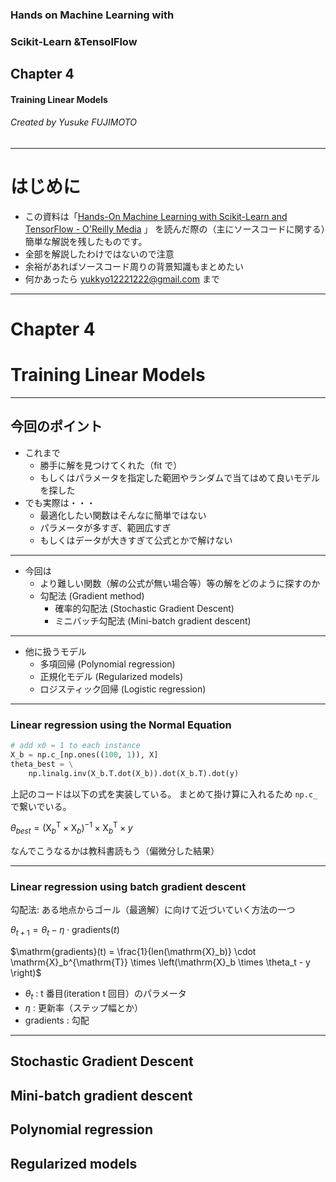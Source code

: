 <!-- $theme: gaia -->

### Hands on Machine Learning with
###   Scikit-Learn &TensolFlow
## Chapter 4
#### Training Linear Models

###### Created by Yusuke FUJIMOTO

---

# はじめに

*  この資料は「[Hands-On Machine Learning with Scikit-Learn and TensorFlow - O'Reilly Media](http://shop.oreilly.com/product/0636920052289.do) 」
を読んだ際の（主にソースコードに関する）簡単な解説を残したものです。
*  全部を解説したわけではないので注意
*  余裕があればソースコード周りの背景知識もまとめたい
*  何かあったら yukkyo12221222@gmail.com まで
---

# Chapter 4
# Training Linear Models

---

## 今回のポイント
* これまで
  * 勝手に解を見つけてくれた（fit で）
  * もしくはパラメータを指定した範囲やランダムで当てはめて良いモデルを探した
* でも実際は・・・
  * 最適化したい関数はそんなに簡単ではない
  * パラメータが多すぎ、範囲広すぎ
  * もしくはデータが大きすぎて公式とかで解けない

---

* 今回は
  * より難しい関数（解の公式が無い場合等）等の解をどのように探すのか
  * 勾配法 (Gradient method)
    * 確率的勾配法 (Stochastic Gradient Descent)
    * ミニバッチ勾配法 (Mini-batch gradient descent)
---

* 他に扱うモデル
  * 多項回帰 (Polynomial regression)
  * 正規化モデル (Regularized models)
  * ロジスティック回帰 (Logistic regression)


---
### Linear regression using the Normal Equation

```python
# add x0 = 1 to each instance
X_b = np.c_[np.ones((100, 1)), X]
theta_best = \
    np.linalg.inv(X_b.T.dot(X_b)).dot(X_b.T).dot(y)
```
上記のコードは以下の式を実装している。
まとめて掛け算に入れるため `np.c_` で繋いでいる。

$\theta_{best} = (\mathrm{X}_b^{\mathrm{T}} \times \mathrm{X}_b)^{-1} \times \mathrm{X}_b^{\mathrm{T}} \times y$

なんでこうなるかは教科書読もう（偏微分した結果）

---

### Linear regression using batch gradient descent
勾配法: ある地点からゴール（最適解）に向けて近づいていく方法の一つ

$\theta_{t + 1} = \theta_t - \eta \cdot \mathrm{gradients}(t)$

$\mathrm{gradients}(t) = \frac{1}{len(\mathrm{X}_b)} \cdot \mathrm{X}_b^{\mathrm{T}} \times \left(\mathrm{X}_b \times \theta_t  - y  \right)$

* $\theta_t$ : t 番目(iteration t 回目）のパラメータ
* $\eta$ : 更新率（ステップ幅とか）
* gradients : 勾配


---

## Stochastic Gradient Descent
## Mini-batch gradient descent
## Polynomial regression

## Regularized models

## 
